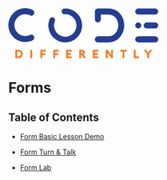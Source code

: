 <img  src="code-diff-logo.png" alt="Code Differently Logo" style="height:100px; width:300px; text-align:center;">

# Forms

## Table of Contents

- [Form Basic Lesson Demo](Form-Basics-Lesson-Demo.md)

- [Form Turn & Talk](Turn-Talk.md)

- [Form Lab](Form-Lab.md)